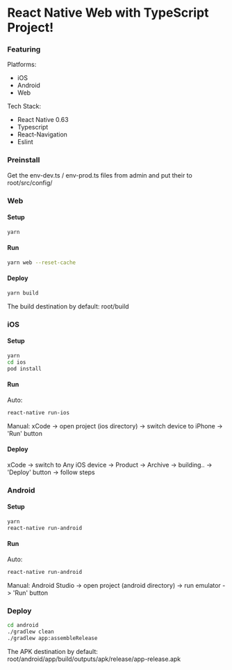 # React Native Web with TypeScript Project!

### Featuring

Platforms:

- iOS
- Android
- Web

Tech Stack:

- React Native 0.63
- Typescript
- React-Navigation
- Eslint

### Preinstall

Get the env-dev.ts / env-prod.ts files from admin and put their to root/src/config/

### Web

#### Setup

```sh
yarn
```

#### Run

```sh
yarn web --reset-cache
```

#### Deploy

```sh
yarn build
```

The build destination by default:
root/build

### iOS

#### Setup

```sh
yarn
cd ios
pod install
```

#### Run

Auto:

```sh
react-native run-ios
```

Manual:
xCode -> open project (ios directory) -> switch device to iPhone -> 'Run' button

#### Deploy

xCode -> switch to Any iOS device -> Product -> Archive -> building.. -> 'Deploy' button -> follow steps

### Android

#### Setup

```sh
yarn
react-native run-android
```

#### Run

Auto:

```sh
react-native run-android
```

Manual:
Android Studio -> open project (android directory) -> run emulator -> 'Run' button

### Deploy

```sh
cd android
./gradlew clean
./gradlew app:assembleRelease
```

The APK destination by default:
root/android/app/build/outputs/apk/release/app-release.apk
